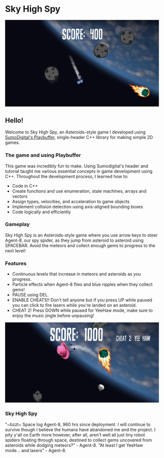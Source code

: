 # Sky High Spy

![Screenshot1](https://github.com/AdiPun/Sky-High-Spy/blob/master/SkyHighSC.png)

## Hello!

Welcome to Sky High Spy, an Asteroids-style game I developed using [SumoDigital's Playbuffer](https://github.com/sumo-digital-academy/playbuffer), single-header C++ library for making simple 2D games.

### The game and using Playbuffer

This game was incredibly fun to make. Using Sumodigital's header and tutorial taught me various essential concepts in game development using C++. Throughout the development process, I learned how to:

- Code in C++
- Create functions and use enumeration, state machines, arrays and vectors
- Assign types, velocities, and acceleration to game objects
- Implement collision detection using axis-aligned bounding boxes
- Code logically and efficiently

### Gameplay

Sky High Spy is an Asteroids-style game where you use arrow keys to steer Agent-8, our spy spider, as they jump from asteroid to asteroid using SPACEBAR. Avoid the meteors and collect enough gems to progress to the next level!

### Features

- Continuous levels that increase in meteors and asteroids as you progress.
- Particle effects when Agent-8 flies and blue ripples when they collect gems!
- PAUSE using DEL.
- ENABLE CHEATS!! Don't tell anyone but if you press UP while paused you can click to fire lasers while you're landed on an asteroid.
- CHEAT 2! Press DOWN while paused for YeeHaw mode, make sure to enjoy the music jingle before unpausing!

![CheatScreenshot](https://github.com/AdiPun/Sky-High-Spy/blob/master/SkyHigh%20Cheatcode%20sc.png)

### Sky High Spy
"~bzzt~ Space log Agent-8, 960 hrs since deployment. I will continue to survive though I believe the humans have abandoned me and the project. I pity y'all on Earth more however, after all, aren't well all just tiny robot spiders floating through space, destined to collect gems uncovered from asteroids while dodging meteors?" - Agent-8.
"At least I get YeeHaw mode... and lasers" - Agent-8.
